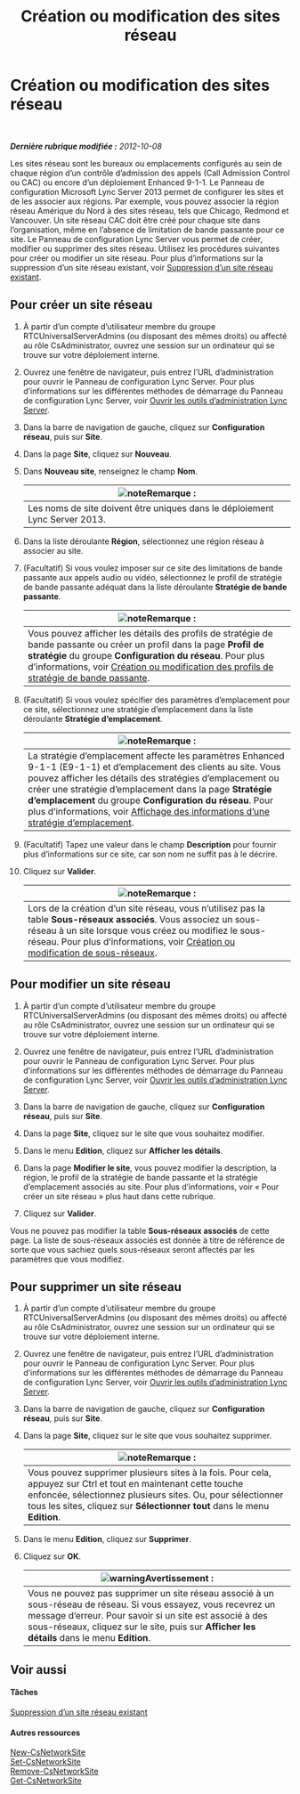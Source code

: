 ﻿---
title: Création ou modification des sites réseau
TOCTitle: Création ou modification des sites réseau
ms:assetid: 358aa08a-c5bc-45fc-8017-19e6202f88c5
ms:mtpsurl: https://technet.microsoft.com/fr-fr/library/Gg520975(v=OCS.15)
ms:contentKeyID: 49296838
ms.date: 05/20/2016
mtps_version: v=OCS.15
ms.translationtype: HT
---

# Création ou modification des sites réseau

 

_**Dernière rubrique modifiée :** 2012-10-08_

Les sites réseau sont les bureaux ou emplacements configurés au sein de chaque région d’un contrôle d’admission des appels (Call Admission Control ou CAC) ou encore d’un déploiement Enhanced 9-1-1. Le Panneau de configuration Microsoft Lync Server 2013 permet de configurer les sites et de les associer aux régions. Par exemple, vous pouvez associer la région réseau Amérique du Nord à des sites réseau, tels que Chicago, Redmond et Vancouver. Un site réseau CAC doit être créé pour chaque site dans l’organisation, même en l’absence de limitation de bande passante pour ce site. Le Panneau de configuration Lync Server vous permet de créer, modifier ou supprimer des sites réseau. Utilisez les procédures suivantes pour créer ou modifier un site réseau. Pour plus d’informations sur la suppression d’un site réseau existant, voir [Suppression d’un site réseau existant](lync-server-2013-deleting-an-existing-network-site.md).

## Pour créer un site réseau

1.  À partir d’un compte d’utilisateur membre du groupe RTCUniversalServerAdmins (ou disposant des mêmes droits) ou affecté au rôle CsAdministrator, ouvrez une session sur un ordinateur qui se trouve sur votre déploiement interne.

2.  Ouvrez une fenêtre de navigateur, puis entrez l’URL d’administration pour ouvrir le Panneau de configuration Lync Server. Pour plus d’informations sur les différentes méthodes de démarrage du Panneau de configuration Lync Server, voir [Ouvrir les outils d’administration Lync Server](lync-server-2013-open-lync-server-administrative-tools.md).

3.  Dans la barre de navigation de gauche, cliquez sur **Configuration réseau**, puis sur **Site**.

4.  Dans la page **Site**, cliquez sur **Nouveau**.

5.  Dans **Nouveau site**, renseignez le champ **Nom**.
    
    <table>
    <thead>
    <tr class="header">
    <th><img src="images/Gg398920.note(OCS.15).gif" title="note" alt="note" />Remarque :</th>
    </tr>
    </thead>
    <tbody>
    <tr class="odd">
    <td>Les noms de site doivent être uniques dans le déploiement Lync Server 2013.</td>
    </tr>
    </tbody>
    </table>


6.  Dans la liste déroulante **Région**, sélectionnez une région réseau à associer au site.

7.  (Facultatif) Si vous voulez imposer sur ce site des limitations de bande passante aux appels audio ou vidéo, sélectionnez le profil de stratégie de bande passante adéquat dans la liste déroulante **Stratégie de bande passante**.
    
    <table>
    <thead>
    <tr class="header">
    <th><img src="images/Gg398920.note(OCS.15).gif" title="note" alt="note" />Remarque :</th>
    </tr>
    </thead>
    <tbody>
    <tr class="odd">
    <td>Vous pouvez afficher les détails des profils de stratégie de bande passante ou créer un profil dans la page <strong>Profil de stratégie</strong> du groupe <strong>Configuration du réseau</strong>. Pour plus d’informations, voir <a href="lync-server-2013-creating-or-modifying-bandwidth-policy-profiles.md">Création ou modification des profils de stratégie de bande passante</a>.</td>
    </tr>
    </tbody>
    </table>


8.  (Facultatif) Si vous voulez spécifier des paramètres d’emplacement pour ce site, sélectionnez une stratégie d’emplacement dans la liste déroulante **Stratégie d’emplacement**.
    
    <table>
    <thead>
    <tr class="header">
    <th><img src="images/Gg398920.note(OCS.15).gif" title="note" alt="note" />Remarque :</th>
    </tr>
    </thead>
    <tbody>
    <tr class="odd">
    <td>La stratégie d’emplacement affecte les paramètres Enhanced 9-1-1 (E9-1-1) et d’emplacement des clients au site. Vous pouvez afficher les détails des stratégies d’emplacement ou créer une stratégie d’emplacement dans la page <strong>Stratégie d’emplacement</strong> du groupe <strong>Configuration du réseau</strong>. Pour plus d’informations, voir <a href="lync-server-2013-viewing-location-policy-information.md">Affichage des informations d’une stratégie d’emplacement</a>.</td>
    </tr>
    </tbody>
    </table>


9.  (Facultatif) Tapez une valeur dans le champ **Description** pour fournir plus d’informations sur ce site, car son nom ne suffit pas à le décrire.

10. Cliquez sur **Valider**.
    
    <table>
    <thead>
    <tr class="header">
    <th><img src="images/Gg398920.note(OCS.15).gif" title="note" alt="note" />Remarque :</th>
    </tr>
    </thead>
    <tbody>
    <tr class="odd">
    <td>Lors de la création d’un site réseau, vous n’utilisez pas la table <strong>Sous-réseaux associés</strong>. Vous associez un sous-réseau à un site lorsque vous créez ou modifiez le sous-réseau. Pour plus d’informations, voir <a href="lync-server-2013-create-or-modify-network-subnets.md">Création ou modification de sous-réseaux</a>.</td>
    </tr>
    </tbody>
    </table>


## Pour modifier un site réseau

1.  À partir d’un compte d’utilisateur membre du groupe RTCUniversalServerAdmins (ou disposant des mêmes droits) ou affecté au rôle CsAdministrator, ouvrez une session sur un ordinateur qui se trouve sur votre déploiement interne.

2.  Ouvrez une fenêtre de navigateur, puis entrez l’URL d’administration pour ouvrir le Panneau de configuration Lync Server. Pour plus d’informations sur les différentes méthodes de démarrage du Panneau de configuration Lync Server, voir [Ouvrir les outils d’administration Lync Server](lync-server-2013-open-lync-server-administrative-tools.md).

3.  Dans la barre de navigation de gauche, cliquez sur **Configuration réseau**, puis sur **Site**.

4.  Dans la page **Site**, cliquez sur le site que vous souhaitez modifier.

5.  Dans le menu **Edition**, cliquez sur **Afficher les détails**.

6.  Dans la page **Modifier le site**, vous pouvez modifier la description, la région, le profil de la stratégie de bande passante et la stratégie d’emplacement associés au site. Pour plus d’informations, voir « Pour créer un site réseau » plus haut dans cette rubrique.

7.  Cliquez sur **Valider**.

Vous ne pouvez pas modifier la table **Sous-réseaux associés** de cette page. La liste de sous-réseaux associés est donnée à titre de référence de sorte que vous sachiez quels sous-réseaux seront affectés par les paramètres que vous modifiez.

## Pour supprimer un site réseau

1.  À partir d’un compte d’utilisateur membre du groupe RTCUniversalServerAdmins (ou disposant des mêmes droits) ou affecté au rôle CsAdministrator, ouvrez une session sur un ordinateur qui se trouve sur votre déploiement interne.

2.  Ouvrez une fenêtre de navigateur, puis entrez l’URL d’administration pour ouvrir le Panneau de configuration Lync Server. Pour plus d’informations sur les différentes méthodes de démarrage du Panneau de configuration Lync Server, voir [Ouvrir les outils d’administration Lync Server](lync-server-2013-open-lync-server-administrative-tools.md).

3.  Dans la barre de navigation de gauche, cliquez sur **Configuration réseau**, puis sur **Site**.

4.  Dans la page **Site**, cliquez sur le site que vous souhaitez supprimer.
    
    <table>
    <thead>
    <tr class="header">
    <th><img src="images/Gg398920.note(OCS.15).gif" title="note" alt="note" />Remarque :</th>
    </tr>
    </thead>
    <tbody>
    <tr class="odd">
    <td>Vous pouvez supprimer plusieurs sites à la fois. Pour cela, appuyez sur Ctrl et tout en maintenant cette touche enfoncée, sélectionnez plusieurs sites. Ou, pour sélectionner tous les sites, cliquez sur <strong>Sélectionner tout</strong> dans le menu <strong>Edition</strong>.</td>
    </tr>
    </tbody>
    </table>


5.  Dans le menu **Edition**, cliquez sur **Supprimer**.

6.  Cliquez sur **OK**.
    
    <table>
    <thead>
    <tr class="header">
    <th><img src="images/Gg412910.warning(OCS.15).gif" title="warning" alt="warning" />Avertissement :</th>
    </tr>
    </thead>
    <tbody>
    <tr class="odd">
    <td>Vous ne pouvez pas supprimer un site réseau associé à un sous-réseau de réseau. Si vous essayez, vous recevrez un message d’erreur. Pour savoir si un site est associé à des sous-réseaux, cliquez sur le site, puis sur <strong>Afficher les détails</strong> dans le menu <strong>Edition</strong>.</td>
    </tr>
    </tbody>
    </table>


## Voir aussi

#### Tâches

[Suppression d’un site réseau existant](lync-server-2013-deleting-an-existing-network-site.md)  

#### Autres ressources

[New-CsNetworkSite](https://docs.microsoft.com/en-us/powershell/module/skype/New-CsNetworkSite)  
[Set-CsNetworkSite](https://docs.microsoft.com/en-us/powershell/module/skype/Set-CsNetworkSite)  
[Remove-CsNetworkSite](https://docs.microsoft.com/en-us/powershell/module/skype/Remove-CsNetworkSite)  
[Get-CsNetworkSite](https://docs.microsoft.com/en-us/powershell/module/skype/Get-CsNetworkSite)

